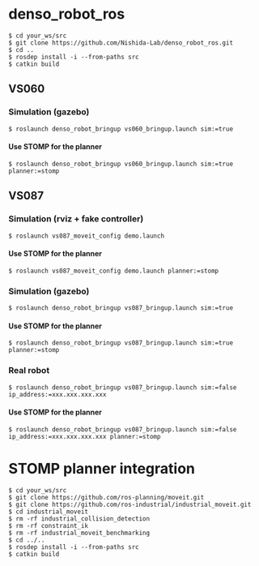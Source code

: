 # denso_robot_ros

```
$ cd your_ws/src
$ git clone https://github.com/Nishida-Lab/denso_robot_ros.git
$ cd ..
$ rosdep install -i --from-paths src
$ catkin build
```

## VS060

### Simulation (gazebo)

```
$ roslaunch denso_robot_bringup vs060_bringup.launch sim:=true
```

#### Use STOMP for the planner

```
$ roslaunch denso_robot_bringup vs060_bringup.launch sim:=true planner:=stomp
```


## VS087

### Simulation (rviz + fake controller)

```
$ roslaunch vs087_moveit_config demo.launch
```

#### Use STOMP for the planner

```
$ roslaunch vs087_moveit_config demo.launch planner:=stomp
```


### Simulation (gazebo)

```
$ roslaunch denso_robot_bringup vs087_bringup.launch sim:=true
```

#### Use STOMP for the planner

```
$ roslaunch denso_robot_bringup vs087_bringup.launch sim:=true planner:=stomp
```

### Real robot

```
$ roslaunch denso_robot_bringup vs087_bringup.launch sim:=false ip_address:=xxx.xxx.xxx.xxx
```

#### Use STOMP for the planner

```
$ roslaunch denso_robot_bringup vs087_bringup.launch sim:=false ip_address:=xxx.xxx.xxx.xxx planner:=stomp
```

# STOMP planner integration

```
$ cd your_ws/src
$ git clone https://github.com/ros-planning/moveit.git
$ git clone https://github.com/ros-industrial/industrial_moveit.git
$ cd industrial_moveit
$ rm -rf industrial_collision_detection
$ rm -rf constraint_ik
$ rm -rf industrial_moveit_benchmarking
$ cd ../..
$ rosdep install -i --from-paths src
$ catkin build
```